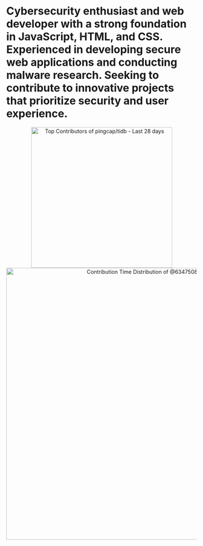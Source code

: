 <h1>Cybersecurity enthusiast and web developer with a strong foundation in JavaScript, HTML, and CSS. Experienced in developing secure web applications and conducting malware research. Seeking to contribute to innovative projects that prioritize security and user experience.</h1>

<!-- Copy-paste in your Readme.md file -->

<a href="https://next.ossinsight.io/widgets/official/compose-recent-top-contributors?repo_id=41986369" target="_blank" style="display: block" align="center">
  <picture>
    <source media="(prefers-color-scheme: dark)" srcset="https://next.ossinsight.io/widgets/official/compose-recent-top-contributors/thumbnail.png?repo_id=41986369&image_size=auto&color_scheme=dark" width="373" height="auto">
    <img alt="Top Contributors of pingcap/tidb - Last 28 days" src="https://next.ossinsight.io/widgets/official/compose-recent-top-contributors/thumbnail.png?repo_id=41986369&image_size=auto&color_scheme=light" width="373" height="auto">
  </picture>
</a>

<!-- Made with [OSS Insight](https://ossinsight.io/) -->




<!-- Copy-paste in your Readme.md file -->

<a href="https://next.ossinsight.io/widgets/official/analyze-user-contribution-time-distribution?user_id=12960671&period=all_times" target="_blank" style="display: block" align="center">
  <picture>
    <source media="(prefers-color-scheme: dark)" srcset="https://next.ossinsight.io/widgets/official/analyze-user-contribution-time-distribution/thumbnail.png?user_id=12960671&period=all_times&image_size=auto&color_scheme=dark" width="721" height="auto">
    <img alt="Contribution Time Distribution of @634750802" src="https://next.ossinsight.io/widgets/official/analyze-user-contribution-time-distribution/thumbnail.png?user_id=12960671&period=all_times&image_size=auto&color_scheme=light" width="721" height="auto">
  </picture>
</a>

<!-- Made with [OSS Insight](https://ossinsight.io/) -->
